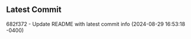 
## Latest Commit
682f372 - Update README with latest commit info (2024-08-29 16:53:18 -0400) <Yunxi-Zhou>
